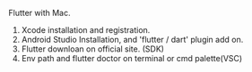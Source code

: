 Flutter with Mac.

1. Xcode installation and registration.
2. Android Studio Installation, and 'flutter / dart' plugin add on.
3. Flutter downloan on official site. (SDK)
4. Env path and flutter doctor on terminal or cmd palette(VSC)
